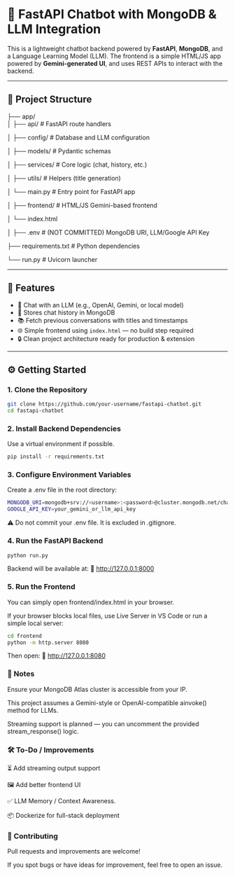 # 🧠 FastAPI Chatbot with MongoDB & LLM Integration

This is a lightweight chatbot backend powered by **FastAPI**, **MongoDB**, and a Language Learning Model (LLM). The frontend is a simple HTML/JS app powered by **Gemini-generated UI**, and uses REST APIs to interact with the backend.

---

## 📁 Project Structure  
├── app/  
│ ├── api/   # FastAPI route handlers 

│ ├── config/ # Database and LLM configuration 

│ ├── models/ # Pydantic schemas 

│ ├── services/ # Core logic (chat, history, etc.) 

│ ├── utils/ # Helpers (title generation) 

│ └── main.py # Entry point for FastAPI app 

│
├── frontend/ # HTML/JS Gemini-based frontend 

│ └── index.html 

│
├── .env # (NOT COMMITTED) MongoDB URI, LLM/Google API Key 

├── requirements.txt # Python dependencies 

└── run.py # Uvicorn launcher

---

## 🚀 Features

- 🧠 Chat with an LLM (e.g., OpenAI, Gemini, or local model)
- 💬 Stores chat history in MongoDB
- 📚 Fetch previous conversations with titles and timestamps
- 🌐 Simple frontend using `index.html` — no build step required
- 🔒 Clean project architecture ready for production & extension

---

## ⚙️ Getting Started

### 1. Clone the Repository

```bash
git clone https://github.com/your-username/fastapi-chatbot.git
cd fastapi-chatbot
```
### 2. Install Backend Dependencies
Use a virtual environment if possible. 
```bash 
pip install -r requirements.txt
```
### 3. Configure Environment Variables
Create a .env file in the root directory:
```bash
MONGODB_URI=mongodb+srv://<username>:<password>@cluster.mongodb.net/chatdb?retryWrites=true&w=majority
GOOGLE_API_KEY=your_gemini_or_llm_api_key
```
⚠️ Do not commit your .env file. It is excluded in .gitignore.

### 4. Run the FastAPI Backend
```bash
python run.py
```
Backend will be available at:
📍 http://127.0.0.1:8000

### 5. Run the Frontend
You can simply open frontend/index.html in your browser.

If your browser blocks local files, use Live Server in VS Code or run a simple local server:
```bash 
cd frontend
python -m http.server 8080
```
Then open:
📍 http://127.0.0.1:8080

### 🔐 Notes
Ensure your MongoDB Atlas cluster is accessible from your IP.

This project assumes a Gemini-style or OpenAI-compatible ainvoke() method for LLMs.

Streaming support is planned — you can uncomment the provided stream_response() logic.

### 🛠️ To-Do / Improvements

⏳ Add streaming output support

🖼️ Add better frontend UI

✅ LLM Memory / Context Awareness.


📦 Dockerize for full-stack deployment

### 🤝 Contributing
Pull requests and improvements are welcome! 

If you spot bugs or have ideas for improvement, feel free to open an issue.
